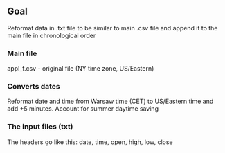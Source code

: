 ## Goal
Reformat data in .txt file to be similar to main .csv file and append it to the main file in chronological order

### Main file
appl_f.csv - original file (NY time zone, US/Eastern)

### Converts dates
Reformat date and time from Warsaw time (CET) to US/Eastern time and add +5 minutes. Account for summer daytime saving

### The input files (txt)
The headers go like this: date, time, open, high, low, close
